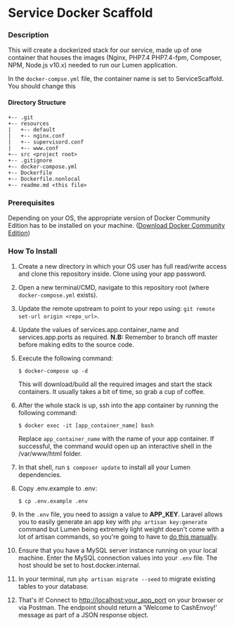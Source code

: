 # Service Docker Scaffold

### **Description**

This will create a dockerized stack for our service, made up of one container that houses the images (Nginx, PHP7.4 PHP7.4-fpm, Composer, NPM, Node.js v10.x) needed to run our Lumen application.

In the `docker-compse.yml` file, the container name is set to ServiceScaffold. You should change this

#### **Directory Structure**
```
+-- .git
+-- resources
|   +-- default
|   +-- nginx.conf
|   +-- supervisord.conf
|   +-- www.conf
+-- src <project root>
+-- .gitignore
+-- docker-compose.yml
+-- Dockerfile
+-- Dockerfile.nonlocal
+-- readme.md <this file>
```

### **Prerequisites**

Depending on your OS, the appropriate version of Docker Community Edition has to be installed on your machine.  ([Download Docker Community Edition](https://hub.docker.com/search/?type=edition&offering=community))

### **How To Install**

1. Create a new directory in which your OS user has full read/write access and clone this repository inside. Clone using your app password.

2. Open a new terminal/CMD, navigate to this repository root (where `docker-compose.yml` exists).

3. Update the remote upstream to point to your repo using: `git remote set-url origin <repo_url>`.

4. Update the values of services.app.container_name and services.app.ports as required. **N.B:** Remember to branch off master before making edits to the source code.

5. Execute the following command:

    ```
    $ docker-compose up -d
    ```

    This will download/build all the required images and start the stack containers. It usually takes a bit of time, so grab a cup of coffee.

6. After the whole stack is up, ssh into the app container by running the following command:

    ```
    $ docker exec -it [app_container_name] bash
    ```
    Replace `app_container_name` with the name of your app container. If successful, the command would open up an interactive shell in the /var/www/html folder.

7. In that shell, run `$ composer update` to install all your Lumen dependencies.

8. Copy .env.example to .env:

    ```
    $ cp .env.example .env
    ```

9. In the `.env` file, you need to assign a value to **APP_KEY**. Laravel allows you to easily generate an app key with `php artisan key:generate` command but Lumen being extremely light weight doesn't come with a lot of artisan commands, so you're going to have to [do this manually](http://www.unit-conversion.info/texttools/random-string-generator/).

10. Ensure that you have a MySQL server instance running on your local machine. Enter the MySQL connection values into your `.env` file. The host should be set to host.docker.internal.

11. In your terminal, run `php artisan migrate --seed` to migrate existing tables to your database.

12. That's it! Connect to [http://localhost:your_app_port](http://localhost:your_app_port) on your browser or via Postman. The endpoint should return a 'Welcome to CashEnvoy!' message as part of a JSON response object.
